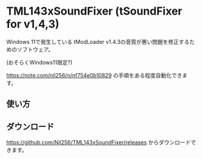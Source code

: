 # TML143xSoundFixer (tSoundFixer for v1,4,3)

Windows 11で発生している tModLoader v1.4.3の音質が悪い問題を修正するためのソフトウェア。

(おそらくWindows11限定?)

https://note.com/nil256/n/nf754e0b10829 の手順をある程度自動化できます。

## 使い方

## ダウンロード
https://github.com/Nil256/TML143xSoundFixer/releases からダウンロードできます。
